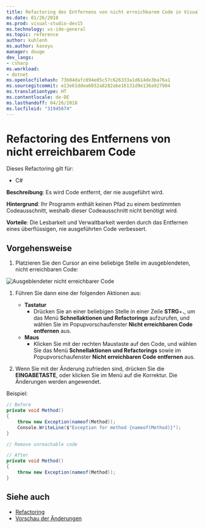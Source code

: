 ```yaml
---
title: Refactoring des Entfernens von nicht erreichbarem Code in Visual Studio
ms.date: 01/26/2018
ms.prod: visual-studio-dev15
ms.technology: vs-ide-general
ms.topic: reference
author: kuhlenh
ms.author: kaseyu
manager: douge
dev_langs:
- csharp
ms.workload:
- dotnet
ms.openlocfilehash: 73b04dafc094e05c57c626333a1d614de3ba76a1
ms.sourcegitcommit: e13e61ddea6032a8282abe16131d9e136a927984
ms.translationtype: HT
ms.contentlocale: de-DE
ms.lasthandoff: 04/26/2018
ms.locfileid: "31945674"
---
```

# <a name="remove-unreachable-code-refactoring"></a>Refactoring des Entfernens von nicht erreichbarem Code

Dieses Refactoring gilt für:

- C#

**Beschreibung**: Es wird Code entfernt, der nie ausgeführt wird.

**Hintergrund**: Ihr Programm enthält keinen Pfad zu einem bestimmten Codeausschnitt, weshalb dieser Codeausschnitt nicht benötigt wird.

**Vorteile**: Die Lesbarkeit und Verwaltbarkeit werden durch das Entfernen eines überflüssigen, nie ausgeführten Code verbessert.

## <a name="how-to"></a>Vorgehensweise

1. Platzieren Sie den Cursor an eine beliebige Stelle im ausgeblendeten, nicht erreichbaren Code:

![Ausgeblendeter nicht erreichbarer Code](media/unreachablecode-faded-cs.png)

1. Führen Sie dann eine der folgenden Aktionen aus:

   - **Tastatur**
     - Drücken Sie an einer beliebigen Stelle in einer Zeile **STRG**+**.**, um das Menü **Schnellaktionen und Refactorings** aufzurufen, und wählen Sie im Popupvorschaufenster **Nicht erreichbaren Code entfernen** aus.
   - **Maus**
     - Klicken Sie mit der rechten Maustaste auf den Code, und wählen Sie das Menü **Schnellaktionen und Refactorings** sowie im Popupvorschaufenster **Nicht erreichbaren Code entfernen** aus.

1. Wenn Sie mit der Änderung zufrieden sind, drücken Sie die **EINGABETASTE**, oder klicken Sie im Menü auf die Korrektur. Die Änderungen werden angewendet.

Beispiel:

```csharp
// Before
private void Method()
{
    throw new Exception(nameof(Method));
    Console.WriteLine($"Exception for method {nameof(Method)}");
}

// Remove unreachable code

// After
private void Method()
{
    throw new Exception(nameof(Method));
}
```

## <a name="see-also"></a>Siehe auch

- [Refactoring](../refactoring-in-visual-studio.md)
- [Vorschau der Änderungen](../../ide/preview-changes.md)